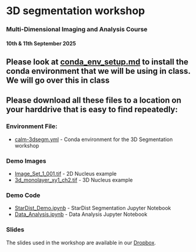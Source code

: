 # 3D segmentation workshop
### Multi-Dimensional Imaging and Analysis Course
#### 10th & 11th September 2025

## Please look at [conda_env_setup.md](./conda_env_setup.md) to install the conda environment that we will be using in class. We will go over this in class

## Please download all these files to a location on your harddrive that is easy to find repeatedly:
### Environment File:
* [calm-3dsegm.yml](./calm-3dsegm.yml) - Conda environment for the 3D Segmentation workshop

### Demo Images
* [Image_Set_1_001.tif](./Image_Set_1_001.tif) - 2D Nucleus example
* [3d_monolayer_xy1_ch2.tif](./3d_monolayer_xy1_ch2.tif) - 3D Nucleus example

### Demo Code
* [StarDist_Demo.ipynb](./StarDist_Demo.ipynb) - StarDist Segmentation Jupyter Notebook
* [Data_Analysis.ipynb](./Data_Analysis.ipynb) - Data Analysis Jupyter Notebook

### Slides
The slides used in the workshop are available in our [Dropbox](https://www.dropbox.com/home/LightMicroscopy/Training/Multi-Dimensional%20Imaging%20and%20Analysis%20Course/2025%20Multi-Dimensional%20Imaging%20and%20Analysis%20Course/Sessions/04%203D%20imaging%20and%20segmentation/Analysis%20Workshop).

